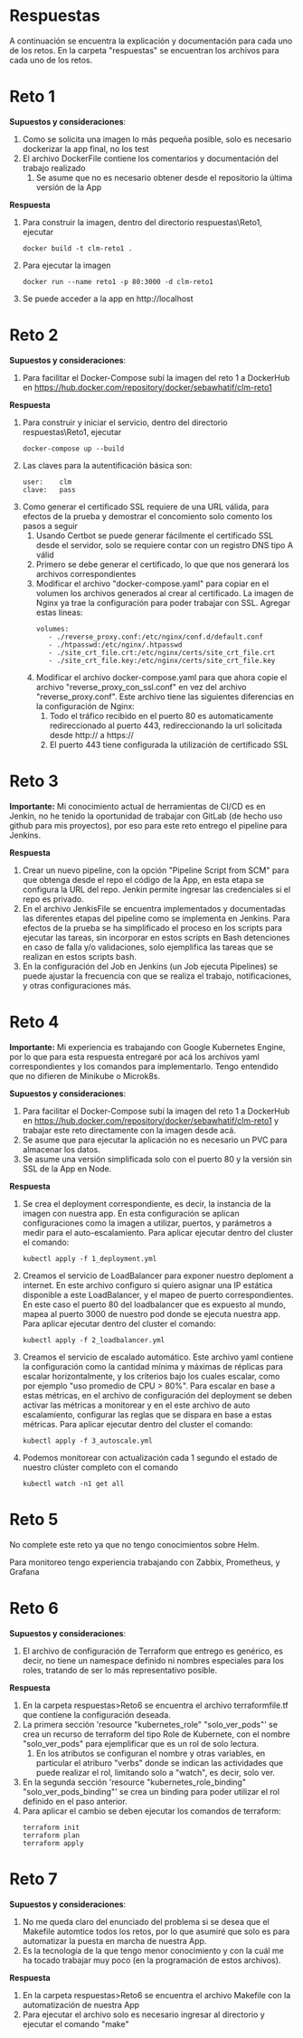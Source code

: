 # Respuestas

A continuación se encuentra la explicación y documentación para cada uno de los retos. En la carpeta "respuestas" se encuentran los archivos para cada uno de los retos.

# Reto 1

**Supuestos y consideraciones**:
   1. Como se solicita una imagen lo más pequeña posible, solo es necesario dockerizar la app final, no los test
   2. El archivo DockerFile contiene los comentarios y documentación del trabajo realizado
      1. Se asume que no es necesario obtener desde el repositorio la última versión de la App

**Respuesta**
   1. Para construir la imagen, dentro del directorio respuestas\Reto1, ejecutar
      ```
      docker build -t clm-reto1 .
      ```
   2. Para ejecutar la imagen
      ```
      docker run --name reto1 -p 80:3000 -d clm-reto1
      ```
   3. Se puede acceder a la app en http://localhost

# Reto 2

**Supuestos y consideraciones**:
   1. Para facilitar el Docker-Compose subí la imagen del reto 1 a DockerHub en https://hub.docker.com/repository/docker/sebawhatif/clm-reto1

**Respuesta**
   1. Para construir y iniciar el servicio, dentro del directorio respuestas\Reto1, ejecutar
      ```
      docker-compose up --build
      ```
   2. Las claves para la autentificación básica son:
      ```
      user:    clm
      clave:   pass
      ```
   3. Como generar el certificado SSL requiere de una URL válida, para efectos de la prueba y demostrar el concomiento solo comento los pasos a seguir
      1. Usando Certbot se puede generar fácilmente el certificado SSL desde el servidor, solo se requiere contar con un registro DNS tipo A válid
      2. Primero se debe generar el certificado, lo que que nos generará los archivos correspondientes
      3. Modificar el archivo "docker-compose.yaml" para copiar en el volumen los archivos generados al crear al certificado. La imagen de Nginx ya trae la configuración para poder trabajar con SSL. Agregar estas líneas:
         ```
         volumes:
            - ./reverse_proxy.conf:/etc/nginx/conf.d/default.conf
            - ./htpasswd:/etc/nginx/.htpasswd
            - ./site_crt_file.crt:/etc/nginx/certs/site_crt_file.crt
            - ./site_crt_file.key:/etc/nginx/certs/site_crt_file.key
         ```
      4. Modificar el archivo docker-compose.yaml para que ahora copie el archivo "reverse_proxy_con_ssl.conf" en vez del archivo "reverse_proxy.conf". Este archivo tiene las siguientes diferencias en la configuración de Nginx:
         1. Todo el tráfico recibido en el puerto 80 es automaticamente redireccionado al puerto 443, redireccionando la url solicitada desde http:// a https://
         2. El puerto 443 tiene configurada la utilización de certificado SSL

# Reto 3

**Importante:** Mi conocimiento actual de herramientas de CI/CD es en Jenkin, no he tenido la oportunidad de trabajar con GitLab (de hecho uso github para mis proyectos), por eso para este reto entrego el pipeline para Jenkins.

**Respuesta**
   1. Crear un nuevo pipeline, con la opción "Pipeline Script from SCM" para que obtenga desde el repo el código de la App, en esta etapa se configura la URL del repo. Jenkin permite ingresar las credenciales si el repo es privado.
   2. En el archivo JenkisFile se encuentra implementados y documentadas las diferentes etapas del pipeline como se implementa en Jenkins. Para efectos de la prueba se ha simplificado el proceso en los scripts para ejecutar las tareas, sin incorporar en estos scripts en Bash detenciones en caso de falla y/o validaciones, solo ejemplifica las tareas que se realizan en estos scripts bash.
   3. En la configuración del Job en Jenkins (un Job ejecuta Pipelines) se puede ajustar la frecuencia con que se realiza el trabajo, notificaciones, y otras configuraciones más.

# Reto 4

**Importante:** Mi experiencia es trabajando con Google Kubernetes Engine, por lo que para esta respuesta entregaré por acá los archivos yaml correspondientes y los comandos para implementarlo. Tengo entendido que no difieren de Minikube o Microk8s.

**Supuestos y consideraciones**:
   1. Para facilitar el Docker-Compose subí la imagen del reto 1 a DockerHub en https://hub.docker.com/repository/docker/sebawhatif/clm-reto1 y trabajar este reto directamente con la imagen desde acá.
   2. Se asume que para ejecutar la aplicación no es necesario un PVC para almacenar los datos.
   3. Se asume una versión simplificada solo con el puerto 80 y la versión sin SSL de la App en Node.

**Respuesta**
   1. Se crea el deployment correspondiente, es decir, la instancia de la imagen con nuestra app. En esta configuración se aplican configuraciones como la imagen a utilizar, puertos, y parámetros a medir para el auto-escalamiento. Para aplicar ejecutar dentro del cluster el comando:
      ```
      kubectl apply -f 1_deployment.yml
      ```
   2. Creamos el servicio de LoadBalancer para exponer nuestro deploment a internet. En este archivo configuro si quiero asignar una IP estática disponible a este LoadBalancer, y el mapeo de puerto correspondientes. En este caso el puerto 80 del loadbalancer que es expuesto al mundo, mapea al puerto 3000 de nuestro pod donde se ejecuta nuestra app. Para aplicar ejecutar dentro del cluster el comando:
      ```
      kubectl apply -f 2_loadbalancer.yml
      ```
   3. Creamos el servicio de escalado automático. Este archivo yaml contiene la configuración como la cantidad mínima y máximas de réplicas para escalar horizontalmente, y los criterios bajo los cuales escalar, como por ejemplo "uso promedio de CPU > 80%". Para escalar en base a estas métricas, en el archivo de configuración del deployment se deben activar las métricas a monitorear y en el este archivo de auto escalamiento, configurar las reglas que se dispara en base a estas métricas. Para aplicar ejecutar dentro del cluster el comando:
      ```
      kubectl apply -f 3_autoscale.yml
      ```
   4. Podemos monitorear con actualización cada 1 segundo el estado de nuestro clúster completo con el comando
      ```
      kubectl watch -n1 get all
      ```

# Reto 5

No complete este reto ya que no tengo conocimientos sobre Helm.

Para monitoreo tengo experiencia trabajando con Zabbix, Prometheus, y Grafana

# Reto 6

**Supuestos y consideraciones**:
   1. El archivo de configuración de Terraform que entrego es genérico, es decir, no tiene un namespace definido ni nombres especiales para los roles, tratando de ser lo más representativo posible.

**Respuesta**
   1. En la carpeta respuestas>Reto6 se encuentra el archivo terraformfile.tf que contiene la configuración deseada.
   2. La primera sección 'resource "kubernetes_role" "solo_ver_pods"' se crea un recurso de terraform del tipo Role de Kubernete, con el nombre "solo_ver_pods" para ejemplificar que es un rol de solo lectura.
      1. En los atributos se configuran el nombre y otras variables, en particular el atriburo "verbs" donde se indican las actividades que puede realizar el rol, limitando solo a "watch", es decir, solo ver.
   3. En la segunda sección 'resource "kubernetes_role_binding" "solo_ver_pods_binding"' se crea un binding para poder utilizar el rol definido en el paso anterior.
   4. Para aplicar el cambio se deben ejecutar los comandos de terraform:
      ```
      terraform init
      terraform plan
      terraform apply
      ```

# Reto 7

**Supuestos y consideraciones**:
   1. No me queda claro del enunciado del problema si se desea que el Makefile automtice todos los retos, por lo que asumiré que solo es para automatizar la puesta en marcha de nuestra App.
   2. Es la tecnología de la que tengo menor conocimiento y con la cuál me ha tocado trabajar muy poco (en la programación de estos archivos).

**Respuesta**
   1. En la carpeta respuestas>Reto6 se encuentra el archivo Makefile con la automatización de nuestra App
   2. Para ejecutar el archivo solo es necesario ingresar al directorio y ejecutar el comando "make"
